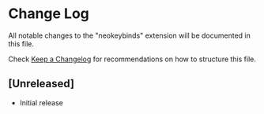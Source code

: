# Change Log

All notable changes to the "neokeybinds" extension will be documented in this file.

Check [Keep a Changelog](http://keepachangelog.com/) for recommendations on how to structure this file.

## [Unreleased]

- Initial release